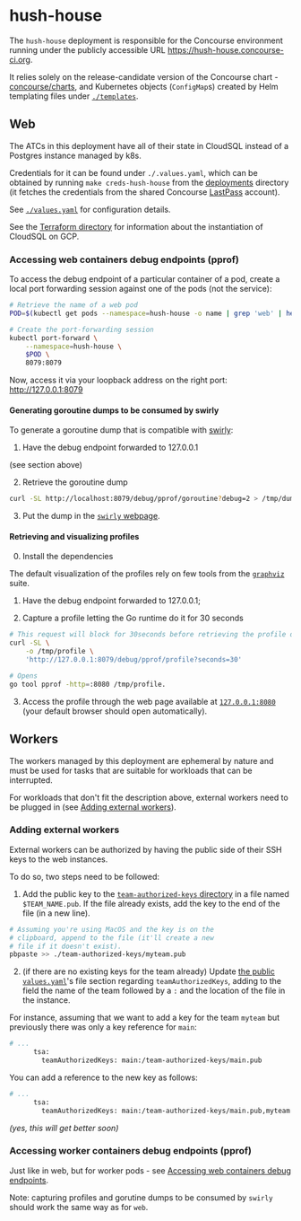 # hush-house

The `hush-house` deployment is responsible for the Concourse environment running under the publicly accessible URL https://hush-house.concourse-ci.org.

It relies solely on the release-candidate version of the Concourse chart - [concourse/charts](https://github.com/concourse/charts/tree/gh-pages), and Kubernetes objects (`ConfigMap`s) created by Helm templating files under [`./templates`](./templates).

## Web

The ATCs in this deployment have all of their state in CloudSQL instead of a Postgres instance managed by k8s.

Credentials for it can be found under `./.values.yaml`, which can be obtained by running `make creds-hush-house` from the [deployments](../deployments) directory (it fetches the credentials from the shared Concourse [LastPass](https://www.lastpass.com/) account).

See [`./values.yaml`](./values.yaml) for configuration details.

See the [Terraform directory](/terraform) for information about the instantiation of CloudSQL on GCP.


### Accessing web containers debug endpoints (pprof)

To access the debug endpoint of a particular container of a pod, create a local port forwarding session against one of the pods (not the service):

```sh
# Retrieve the name of a web pod
POD=$(kubectl get pods --namespace=hush-house -o name | grep 'web' | head -n 1)

# Create the port-forwarding session
kubectl port-forward \
	--namespace=hush-house \
	$POD \
	8079:8079
```

Now, access it via your loopback address on the right port: http://127.0.0.1:8079


#### Generating goroutine dumps to be consumed by swirly

To generate a goroutine dump that is compatible with [swirly](https://github.com/vito/swirly):

1. Have the debug endpoint forwarded to 127.0.0.1

(see section above)

2. Retrieve the goroutine dump

```sh
curl -SL http://localhost:8079/debug/pprof/goroutine?debug=2 > /tmp/dump
```

3. Put the dump in the [`swirly` webpage](https://vito.github.io/swirly).


#### Retrieving and visualizing profiles

0. Install the dependencies

The default visualization of the profiles rely on few tools from the [`graphviz`](https://www.graphviz.org/) suite.

1. Have the debug endpoint forwarded to 127.0.0.1;

2. Capture a profile letting the Go runtime do it for 30 seconds

```sh
# This request will block for 30seconds before retrieving the profile data.
curl -SL \
	-o /tmp/profile \
	'http://127.0.0.1:8079/debug/pprof/profile?seconds=30'

# Opens
go tool pprof -http=:8080 /tmp/profile.
```

3. Access the profile through the web page available at [`127.0.0.1:8080`](http://127.0.0.1:8080) (your default browser should open automatically).


## Workers

The workers managed by this deployment are ephemeral by nature and must be used for tasks that are suitable for workloads that can be interrupted.

For workloads that don't fit the description above, external workers need to be plugged in (see [Adding external workers](#adding-external-workers)).


### Adding external workers

External workers can be authorized by having the public side of their SSH keys to the web instances.

To do so, two steps need to be followed:

1. Add the public key to the [`team-authorized-keys` directory](./team-authorized-keys) in a file named `$TEAM_NAME.pub`. If the file already exists, add the key to the end of the file (in a new line).

```sh
# Assuming you're using MacOS and the key is on the
# clipboard, append to the file (it'll create a new
# file if it doesn't exist).
pbpaste >> ./team-authorized-keys/myteam.pub
```

2. (if there are no existing keys for the team already) Update [the public `values.yaml`](./values.yaml)'s file section regarding `teamAuthorizedKeys`, adding to the field the name of the team followed by a `:` and the location of the file in the instance.

For instance, assuming that we want to add a key for the team `myteam` but previously there was only a key reference for `main`:

```sh
# ...
      tsa:
        teamAuthorizedKeys: main:/team-authorized-keys/main.pub
```

You can add a reference to the new key as follows:


```sh
# ...
      tsa:
        teamAuthorizedKeys: main:/team-authorized-keys/main.pub,myteam:/team-authorized-keys/myteam.pub
```

*(yes, this will get better soon)*


### Accessing worker containers debug endpoints (pprof)

Just like in web, but for worker pods - see [Accessing web containers debug endpoints](#accessing-web-containers-debug-endpoints).

Note: capturing profiles and gorutine dumps to be consumed by `swirly` should work the same way as for `web`.
